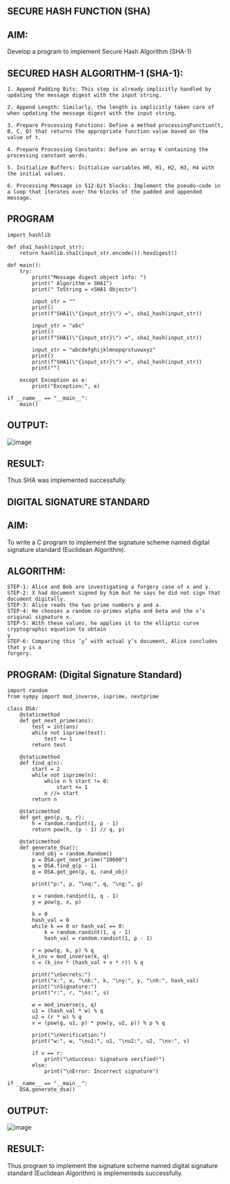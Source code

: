 ## SECURE HASH FUNCTION (SHA)

## AIM:
Develop a program to implement Secure Hash Algorithm (SHA-1)
## SECURED HASH ALGORITHM-1 (SHA-1):
```
1. Append Padding Bits: This step is already implicitly handled by updating the message digest with the input string.

2. Append Length: Similarly, the length is implicitly taken care of when updating the message digest with the input string.

3. Prepare Processing Functions: Define a method processingFunction(t, B, C, D) that returns the appropriate function value based on the value of t.

4. Prepare Processing Constants: Define an array K containing the processing constant words.

5. Initialize Buffers: Initialize variables H0, H1, H2, H3, H4 with the initial values.

6. Processing Message in 512-bit blocks: Implement the pseudo-code in a loop that iterates over the blocks of the padded and appended message.
```
## PROGRAM
```
import hashlib

def sha1_hash(input_str):
    return hashlib.sha1(input_str.encode()).hexdigest()

def main():
    try:
        print("Message digest object info: ")
        print(" Algorithm = SHA1")
        print(" ToString = <SHA1 Object>")
        
        input_str = ""
        print()
        print(f"SHA1(\"{input_str}\") =", sha1_hash(input_str))
        
        input_str = "abc"
        print()
        print(f"SHA1(\"{input_str}\") =", sha1_hash(input_str))
        
        input_str = "abcdefghijklmnopqrstuvwxyz"
        print()
        print(f"SHA1(\"{input_str}\") =", sha1_hash(input_str))
        print("")
        
    except Exception as e:
        print("Exception:", e)

if __name__ == "__main__":
    main()

```
## OUTPUT:
![image](https://github.com/smriti1910/Ex-04_CNS/assets/133334803/b2ca2507-2d7a-4fba-a911-02bf01fda9ac)

## RESULT:
Thus SHA was implemented successfully.




  ## DIGITAL SIGNATURE STANDARD

## AIM:
To write a C program to implement the signature scheme named digital
signature standard (Euclidean Algorithm).
## ALGORITHM:
```
STEP-1: Alice and Bob are investigating a forgery case of x and y.
STEP-2: X had document signed by him but he says he did not sign that document digitally.
STEP-3: Alice reads the two prime numbers p and a.
STEP-4: He chooses a random co-primes alpha and beta and the x’s original signature x.
STEP-5: With these values, he applies it to the elliptic curve cryptographic equation to obtain
y
STEP-6: Comparing this ‘y’ with actual y’s document, Alice concludes that y is a
forgery.
```
## PROGRAM: (Digital Signature Standard)
```
import random
from sympy import mod_inverse, isprime, nextprime

class DSA:
    @staticmethod
    def get_next_prime(ans):
        test = int(ans)
        while not isprime(test):
            test += 1
        return test

    @staticmethod
    def find_q(n):
        start = 2
        while not isprime(n):
            while n % start != 0:
                start += 1
            n //= start
        return n

    @staticmethod
    def get_gen(p, q, r):
        h = random.randint(1, p - 1)
        return pow(h, (p - 1) // q, p)

    @staticmethod
    def generate_dsa():
        rand_obj = random.Random()
        p = DSA.get_next_prime("10600")
        q = DSA.find_q(p - 1)
        g = DSA.get_gen(p, q, rand_obj)

        print("p:", p, "\nq:", q, "\ng:", g)

        x = random.randint(1, q - 1)
        y = pow(g, x, p)
        
        k = 0
        hash_val = 0
        while k == 0 or hash_val == 0:
            k = random.randint(1, q - 1)
            hash_val = random.randint(1, p - 1)
        
        r = pow(g, k, p) % q
        k_inv = mod_inverse(k, q)
        s = (k_inv * (hash_val + x * r)) % q

        print("\nSecrets:")
        print("x:", x, "\nk:", k, "\ny:", y, "\nh:", hash_val)
        print("\nSignature:")
        print("r:", r, "\ns:", s)

        w = mod_inverse(s, q)
        u1 = (hash_val * w) % q
        u2 = (r * w) % q
        v = (pow(g, u1, p) * pow(y, u2, p)) % p % q

        print("\nVerification:")
        print("w:", w, "\nu1:", u1, "\nu2:", u2, "\nv:", v)

        if v == r:
            print("\nSuccess: Signature verified!")
        else:
            print("\nError: Incorrect signature")

if __name__ == "__main__":
    DSA.generate_dsa()

```
## OUTPUT:
![image](https://github.com/smriti1910/Ex-04_CNS/assets/133334803/d6294a22-8b35-4ce9-9934-829d24d69f33)


## RESULT:
Thus program to implement the signature scheme named digital signature standard (Euclidean Algorithm) is implementeds successfully.
